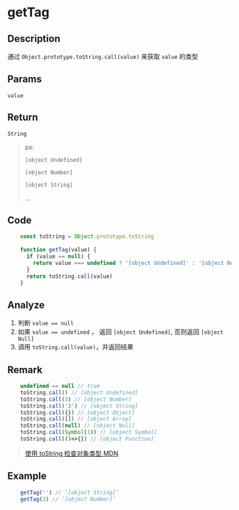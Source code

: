# getTag

## Description
通过 `Object.prototype.toString.call(value)` 来获取 `value` 的类型

## Params
`value`

## Return
`String` 
> ps: 
> 
> `[object Undefined]`
> 
> `[object Number]`
> 
> `[object String]`
> 
> ...
> 

## Code
```js
    const toString = Object.prototype.toString
    
    function getTag(value) {
      if (value == null) {
        return value === undefined ? '[object Undefined]' : '[object Null]'
      }
      return toString.call(value)
    }
```

## Analyze

1. 判断 `value == null`
2. 如果 `value == undefined` ， 返回 `[object Undefined]`, 否则返回 `[object Null]`
3. 调用 `toString.call(value)`，并返回结果

## Remark

```js
    undefined == null // true
    toString.call() // [object Undefined]
    toString.call(3) // [object Number]
    toString.call('3') // [object String]
    toString.call({}) // [object Object]
    toString.call([]) // [object Array]
    toString.call(null) // [object Null]
    toString.call(Symbol(1)) // [object Symbol]
    toString.call(()=>{}) // [object Function]
```

> [使用 toString 检查对象类型 MDN](https://developer.mozilla.org/zh-CN/docs/Web/JavaScript/Reference/Global_Objects/Object/toString#%E4%BD%BF%E7%94%A8_tostring_%E6%A3%80%E6%B5%8B%E5%AF%B9%E8%B1%A1%E7%B1%BB%E5%9E%8B)


## Example

```js
    getTag('') // ‘[object String]’
    getTag(3) // ‘[object Number]’
```
